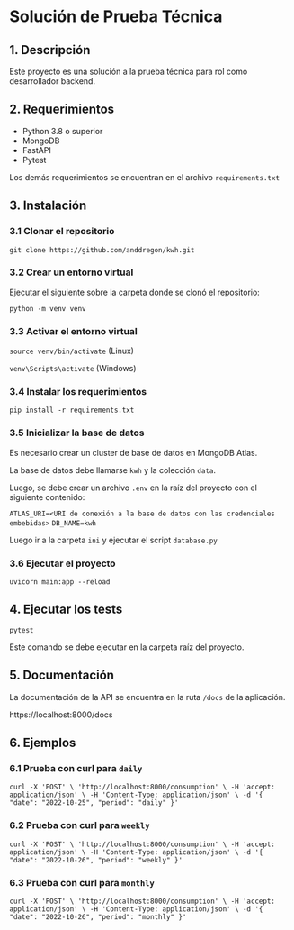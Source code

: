 # Solución de Prueba Técnica

## 1. Descripción

Este proyecto es una solución a la prueba técnica para rol como desarrollador backend.

## 2. Requerimientos

- Python 3.8 o superior
- MongoDB
- FastAPI
- Pytest

Los demás requerimientos se encuentran en el archivo `requirements.txt`

## 3. Instalación

### 3.1 Clonar el repositorio

`git clone https://github.com/anddregon/kwh.git`


### 3.2 Crear un entorno virtual

Ejecutar el siguiente sobre la carpeta donde se clonó el repositorio:

`python -m venv venv`

### 3.3 Activar el entorno virtual

`source venv/bin/activate` (Linux)

`venv\Scripts\activate` (Windows)

### 3.4 Instalar los requerimientos

`pip install -r requirements.txt`

### 3.5 Inicializar la base de datos

Es necesario crear un cluster de base de datos en MongoDB Atlas.

La base de datos debe llamarse `kwh` y la colección `data`.

Luego, se debe crear un archivo `.env` en la raíz del proyecto con el siguiente contenido:

`ATLAS_URI=<URI de conexión a la base de datos con las credenciales embebidas>`
`DB_NAME=kwh`

Luego ir a la carpeta `ini` y ejecutar el script `database.py`

### 3.6 Ejecutar el proyecto

`uvicorn main:app --reload`

## 4. Ejecutar los tests

`pytest`

Este comando se debe ejecutar en la carpeta raíz del proyecto.

## 5. Documentación

La documentación de la API se encuentra en la ruta `/docs` de la aplicación.

https://localhost:8000/docs

## 6. Ejemplos

### 6.1 Prueba con curl para `daily`

`curl -X 'POST' \
  'http://localhost:8000/consumption' \
  -H 'accept: application/json' \
  -H 'Content-Type: application/json' \
  -d '{
  "date": "2022-10-25",
  "period": "daily"
}'`


### 6.2 Prueba con curl para `weekly`

`
curl -X 'POST' \
  'http://localhost:8000/consumption' \
  -H 'accept: application/json' \
  -H 'Content-Type: application/json' \
  -d '{
  "date": "2022-10-26",
  "period": "weekly"
}'
`

### 6.3 Prueba con curl para `monthly`

`
curl -X 'POST' \
  'http://localhost:8000/consumption' \
  -H 'accept: application/json' \
  -H 'Content-Type: application/json' \
  -d '{
  "date": "2022-10-26",
  "period": "monthly"
}'
`

